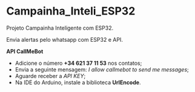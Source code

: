 # Campainha_Inteli_ESP32
Projeto Campainha Inteligente com ESP32.

Envia alertas pelo whatsapp com ESP32 e API.

**API CallMeBot**

- Adicione o número **+34 621 37 11 53** nos contatos;
- Envia a seguinte mensagem: _I allow callmebot to send me messages_;
- Aguarde receber a _API KEY_;
- Na IDE do Arduino, instale a biblioteca **UrlEncode**.
